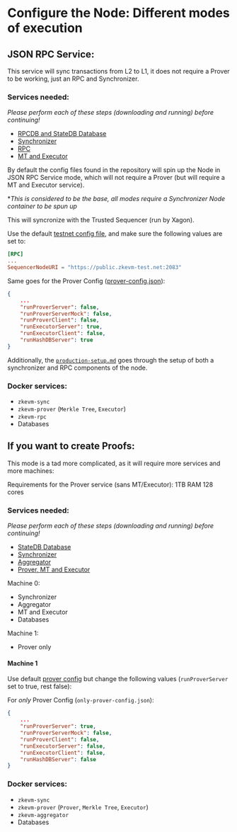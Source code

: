 # Configure the Node: Different modes of execution

## JSON RPC Service:

This service will sync transactions from L2 to L1, it does not require a Prover to be working, just an RPC and Synchronizer. 

### Services needed:

*Please perform each of these steps (downloading and running) before continuing!*

- [RPCDB and StateDB Database](./components/databases.md)
- [Synchronizer](./components/synchronizer.md)
- [RPC](./components/rpc.md)
- [MT and Executor](./components/prover.md)

By default the config files found in the repository will spin up the Node in JSON RPC Service mode, which will not require a Prover (but will require a MT and Executor service).

**This is considered to be the base, all modes require a Synchronizer Node container to be spun up*

This will syncronize with the Trusted Sequencer (run by Xagon).

Use the default [testnet config file](https://github.com/okx/zkevm-node/blob/develop/config/environments/testnet/node.config.toml), and make sure the following values are set to:

```toml
[RPC]
...
SequencerNodeURI = "https://public.zkevm-test.net:2083"
```

Same goes for the Prover Config ([prover-config.json](https://github.com/okx/zkevm-node/blob/develop/config/environments/testnet/testnet.prover.config.json)):

```json
{
	...
    "runProverServer": false,
    "runProverServerMock": false,
    "runProverClient": false,
    "runExecutorServer": true,
    "runExecutorClient": false,
    "runHashDBServer": true
}
```

Additionally, the [`production-setup.md`](./production-setup.md) goes through the setup of both a synchronizer and RPC components of the node.

### Docker services:

- `zkevm-sync`
- `zkevm-prover` (`Merkle Tree`, `Executor`)
- `zkevm-rpc` 
- Databases

## If you want to create Proofs:

This mode is a tad more complicated, as it will require more services and more machines:

Requirements for the Prover service (sans MT/Executor): 1TB RAM 128 cores

### Services needed: 

*Please perform each of these steps (downloading and running) before continuing!*

- [StateDB Database](./components/databases.md)
- [Synchronizer](./components/synchronizer.md)
- [Aggregator](./components/aggregator.md)
- [Prover, MT and Executor](./components/prover.md)

Machine 0:

- Synchronizer
- Aggregator
- MT and Executor
- Databases

Machine 1:

- Prover only

#### Machine 1

Use default [prover config](https://github.com/okx/zkevm-node/blob/develop/config/environments/testnet/prover.config.json) but change the following values (`runProverServer` set to true, rest false):

For *only* Prover Config (`only-prover-config.json`):

```json
{
	...
    "runProverServer": true,
    "runProverServerMock": false,
    "runProverClient": false,
    "runExecutorServer": false,
    "runExecutorClient": false,
    "runHashDBServer": false
}
```

### Docker services:

- `zkevm-sync`
- `zkevm-prover` (`Prover`, `Merkle Tree`, `Executor`)
- `zkevm-aggregator` 
- Databases